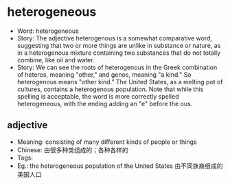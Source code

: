 # heterogeneous

- Word: heterogeneous
- Story: The adjective heterogenous is a somewhat comparative word, suggesting that two or more things are unlike in substance or nature, as in a heterogenous mixture containing two substances that do not totally combine, like oil and water.
- Story: We can see the roots of heterogenous in the Greek combination of heteros, meaning "other," and genos, meaning "a kind." So heterogenous means "other kind." The United States, as a melting pot of cultures, contains a heterogenous population. Note that while this spelling is acceptable, the word is more correctly spelled heterogeneous, with the ending adding an "e" before the ous.

## adjective

- Meaning: consisting of many different kinds of people or things
- Chinese: 由很多种类组成的；各种各样的
- Tags: 
- Eg.: the heterogeneous population of the United States 由不同族裔组成的美国人口

